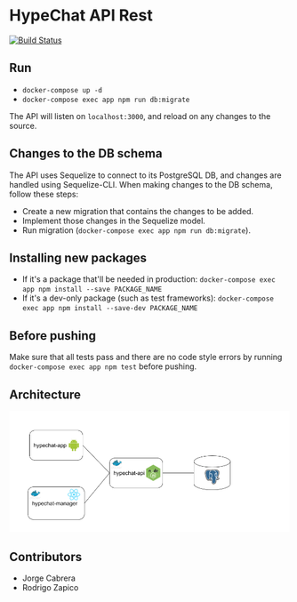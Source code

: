# HypeChat API Rest

[![Build Status](https://travis-ci.com/jorgejcabrera/HypeChat.svg?branch=master)](https://travis-ci.com/jorgejcabrera/HypeChat)

## Run
* `docker-compose up -d`
* `docker-compose exec app npm run db:migrate`

The API will listen on `localhost:3000`, and reload on any changes to the source.

## Changes to the DB schema
The API uses Sequelize to connect to its PostgreSQL DB, and changes are handled using Sequelize-CLI. When making changes to the DB schema, follow these steps:

* Create a new migration that contains the changes to be added.
* Implement those changes in the Sequelize model.
* Run migration (`docker-compose exec app npm run db:migrate`).

## Installing new packages
* If it's a package that'll be needed in production: `docker-compose exec app npm install --save PACKAGE_NAME`
* If it's a dev-only package (such as test frameworks): `docker-compose exec app npm install --save-dev PACKAGE_NAME`

## Before pushing
Make sure that all tests pass and there are no code style errors by running `docker-compose exec app npm test` before pushing.

## Architecture
![alt text](https://github.com/jorgejcabrera/HypeChat/blob/login/api/img/hypechat-arquitecture.png)

## Contributors
- Jorge Cabrera
- Rodrigo Zapico
